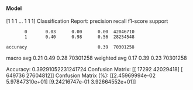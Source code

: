 #### Model
[1 1 1 ... 1 1 1]
Classification Report:
              precision    recall  f1-score   support

           0       0.03      0.00      0.00  42046710
           1       0.40      0.98      0.56  28254548

    accuracy                           0.39  70301258
   macro avg       0.21      0.49      0.28  70301258
weighted avg       0.17      0.39      0.23  70301258

Accuracy: 0.39291052231241724
Confusion Matrix:
[[   17292 42029418]
 [  649736 27604812]]
Confusion Matrix (%):
[[2.45969994e-02 5.97847310e+01]
 [9.24216747e-01 3.92664552e+01]]
